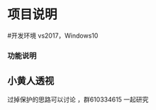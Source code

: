 项目说明
===================================
#开发环境 vs2017，Windows10
### 功能说明
小黄人透视
-----------------------------------
过掉保护的思路可以讨论 ，群610334615  一起研究   